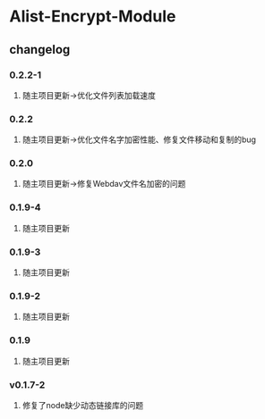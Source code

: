 # Alist-Encrypt-Module

## changelog

### 0.2.2-1
1. 随主项目更新->优化文件列表加载速度

### 0.2.2
1. 随主项目更新->优化文件名字加密性能、修复文件移动和复制的bug

### 0.2.0
1. 随主项目更新->修复Webdav文件名加密的问题

### 0.1.9-4
1. 随主项目更新

### 0.1.9-3
1. 随主项目更新

### 0.1.9-2
1. 随主项目更新

### 0.1.9
1. 随主项目更新

### v0.1.7-2

1. 修复了node缺少动态链接库的问题
